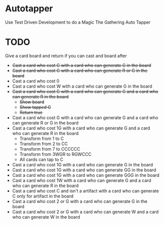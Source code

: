 # Autotapper
Use Test Driven Development to do a Magic The Gathering Auto Tapper

# TODO 

Give a card board and return if you can cast and board after 
* ~~Cast a card who cost G with a card who can generate G in the board~~
* ~~Cast a card who cost G with a card who can generate R or G in the board~~
* Cast a card who cost 0 
* Cast a card who cost W with a card who can generate G in the board
* ~~Cast a card who cost G with a card who can generate G and a card who can generate R in the board~~
  * ~~Show board~~ 
  * ~~Show tapped G~~ 
  * ~~Return true~~
* Cast a card who cost G with a card who can generate G and a card who can generate R or G in the board	
* Cast a card who cost 1G with a card who can generate G and a card who can generate R in the board
  * Transform from 1 to C 
  * Transform from 2 to CC
  * Transform from 7 to CCCCCC
  * Transform from 3WGR to RGWCCC
  * All cards can tap to C 
* Cast a card who cost 1G with a card who can generate G in the board
* Cast a card who cost 1G with a card who can generate GG in the board
* Cast a card who cost 1G with a card who can generate GGG in the board
* Cast a card who cost 1W with a card who can generate G and a card who can generate R in the board
* Cast a card who cost C and isn't a artifact with a card who can generate C only for artifact in the board
* Cast a card who cost 2 or G with a card who can generate G in the board
* Cast a card who cost 2 or G with a card who can generate W and a card who can generate W in the board
